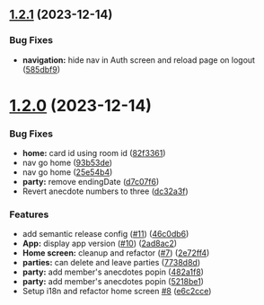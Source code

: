 ## [1.2.1](https://github.com/felixbouveret/secret-story/compare/v1.2.0...v1.2.1) (2023-12-14)


### Bug Fixes

* **navigation:** hide nav in Auth screen and reload page on logout ([585dbf9](https://github.com/felixbouveret/secret-story/commit/585dbf9d331088feba279b6a22ea2dae3e47cd4f))

# [1.2.0](https://github.com/felixbouveret/secret-story/compare/v1.1.2...v1.2.0) (2023-12-14)


### Bug Fixes

* **home:** card id using room id ([82f3361](https://github.com/felixbouveret/secret-story/commit/82f336124c2e8ab1cc732f4e3a8494afdeefa9d7))
* nav go home ([93b53de](https://github.com/felixbouveret/secret-story/commit/93b53def9123d7fbdecf0f928cfeac9060c85ff4))
* nav go home ([25e54b4](https://github.com/felixbouveret/secret-story/commit/25e54b440add0ab5fcef8b23f5c07ca9b318109b))
* **party:** remove endingDate ([d7c07f6](https://github.com/felixbouveret/secret-story/commit/d7c07f61db62db0e09921a99d2e46def92bc2b4b))
* Revert anecdote numbers to three ([dc32a3f](https://github.com/felixbouveret/secret-story/commit/dc32a3ff57e9b32291b0924cc47b1af04912021c))


### Features

* add semantic release config ([#11](https://github.com/felixbouveret/secret-story/issues/11)) ([46c0db6](https://github.com/felixbouveret/secret-story/commit/46c0db6d8e244a8f84043d0d467d7fb779c3efe4))
* **App:** display app version ([#10](https://github.com/felixbouveret/secret-story/issues/10)) ([2ad8ac2](https://github.com/felixbouveret/secret-story/commit/2ad8ac2a55a3da99098243bd21a0f15092a9b832))
* **Home screen:** cleanup and refactor ([#7](https://github.com/felixbouveret/secret-story/issues/7)) ([2e72ff4](https://github.com/felixbouveret/secret-story/commit/2e72ff44cf48685d90b6d8cbfdef57744df8e27c))
* **parties:** can delete and leave parties ([7738d8d](https://github.com/felixbouveret/secret-story/commit/7738d8dfb455c65a33f48383c110fb4bed40a78f))
* **party:** add member's anecdotes popin ([482a1f8](https://github.com/felixbouveret/secret-story/commit/482a1f87ffd0af040c4cc048c3594092aff8c2b7))
* **party:** add member's anecdotes popin ([5218be1](https://github.com/felixbouveret/secret-story/commit/5218be1e21637e670cde29e6b9ddc40e6fbe44a5))
* Setup i18n and refactor home screen [#8](https://github.com/felixbouveret/secret-story/issues/8) ([e6c2cce](https://github.com/felixbouveret/secret-story/commit/e6c2ccebfeb7ed2830946115ace9271a1cec85a8))
